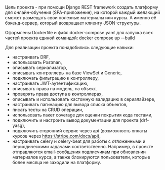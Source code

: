 Цель проекта - при помощи Django REST framework создать платформу для онлайн-обучения (SPA-приложение), на которой каждый желающий 
сможет размещать свои полезные материалы или курсы. А именно её бэкенд-сервер, который возвращает клиенту JSON-структуры.

Оформлены Dockerfile и файл docker-compose.yaml для запуска всех частей проекта единой командой: 
    docker compose up --build

Для реализации проекта понадобились следующие навыки:
- настраивать DRF,
- использовать Postman,
- описывать сериализатор,
- описывать контроллеры на базе ViewSet и Generic, 
- подключать фильтрацию к контроллеру,
- настраивать JWT-аутентификацию,
- описывать права на модель, на объект,
- проверять права доступа в контроллерах,
- описывать и использовать кастомную валидацию в сериалайзере, 
- настраивать пагинацию для вывода списка объектов,
- писать тесты на CRUD операции,
- использовать пакет coverage для оценки покрытия кода тестами,
- подключить и настроить вывод документации для проекта (drf-yasg), 
- подключить сторонний сервис через api (возможность оплаты курсов через https://stripe.com/docs/api),
- настраивать celery и celery-beat для работы с отложенными и периодическими задачами соответственно.
Например, в проекте отправляются email-сообщения подписчикам при обновлении материалов курса, 
а также блокируются пользователи, которые более месяца не заходили на платформу.





